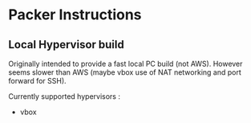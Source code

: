 # Packer Instructions


## Local Hypervisor build
Originally intended to provide a fast local PC build (not AWS). However seems slower than AWS (maybe vbox use of NAT networking and port forward for SSH). 

Currently supported hypervisors :
- vbox
 